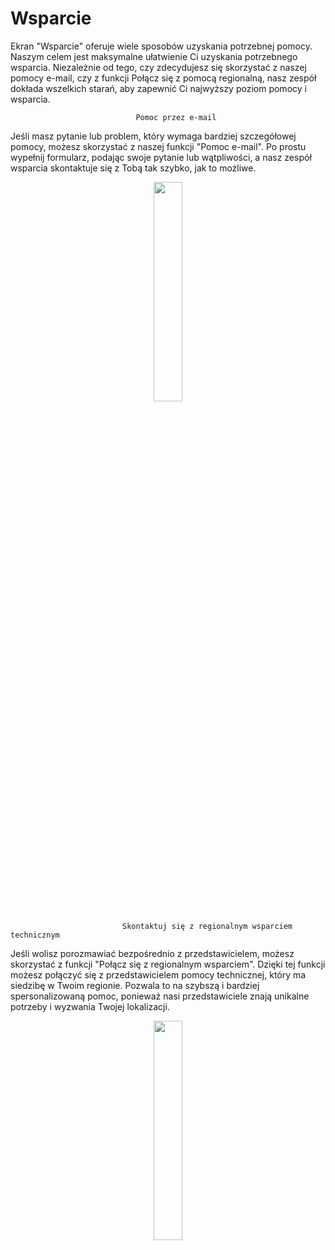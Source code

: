 # Wsparcie

Ekran "Wsparcie" oferuje wiele sposobów uzyskania potrzebnej pomocy. Naszym celem jest maksymalne ułatwienie Ci uzyskania potrzebnego wsparcia. Niezależnie od tego, czy zdecydujesz się skorzystać z naszej pomocy e-mail, czy z funkcji Połącz się z pomocą regionalną, nasz zespół dokłada wszelkich starań, aby zapewnić Ci najwyższy poziom pomocy i wsparcia.

                                Pomoc przez e-mail
Jeśli masz pytanie lub problem, który wymaga bardziej szczegółowej pomocy, możesz skorzystać z naszej funkcji "Pomoc e-mail". Po prostu wypełnij formularz, podając swoje pytanie lub wątpliwości, a nasz zespół wsparcia skontaktuje się z Tobą tak szybko, jak to możliwe. 

<p align="center"><img src="https://i.imgur.com/vM0OIZG.gif" width="30%"></p>


                             Skontaktuj się z regionalnym wsparciem technicznym 


Jeśli wolisz porozmawiać bezpośrednio z przedstawicielem, możesz skorzystać z funkcji "Połącz się z regionalnym wsparciem". Dzięki tej funkcji możesz połączyć się z przedstawicielem pomocy technicznej, który ma siedzibę w Twoim regionie. Pozwala to na szybszą i bardziej spersonalizowaną pomoc, ponieważ nasi przedstawiciele znają unikalne potrzeby i wyzwania Twojej lokalizacji.

<p align="center"><img src="https://i.imgur.com/ryXRHA1.gif" width="30%"></p>
